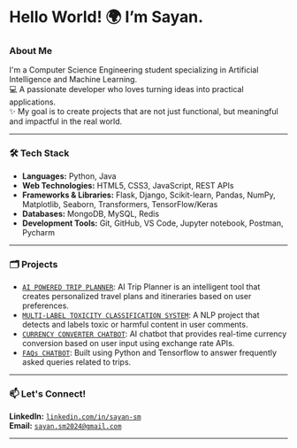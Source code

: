 # Hello World! 🌍 I’m Sayan.

### About Me
I'm a Computer Science Engineering student specializing in Artificial Intelligence and Machine Learning.<br>
💻 A passionate developer who loves turning ideas into practical applications.<br>
✨ My goal is to create projects that are not just functional, but meaningful and impactful in the real world.<br>

---

### 🛠️ Tech Stack
- **Languages:** Python, Java
- **Web Technologies:** HTML5, CSS3, JavaScript, REST APIs  
- **Frameworks & Libraries:** Flask, Django, Scikit-learn, Pandas, NumPy, Matplotlib, Seaborn, Transformers, TensorFlow/Keras  
- **Databases:** MongoDB, MySQL, Redis
- **Development Tools:** Git, GitHub, VS Code, Jupyter notebook, Postman, Pycharm

---

### 🗂️ Projects

- [`AI POWERED TRIP PLANNER`](https://github.com/Sayan-Mondal2022/travAi.git): AI Trip Planner is an intelligent tool that creates personalized travel plans and itineraries based on user preferences.
- [`MULTI-LABEL TOXICITY CLASSIFICATION SYSTEM`](https://github.com/Sayan-Mondal2022/comment_toxicity_classifier.git): A NLP project that detects and labels toxic or harmful content in user comments.  
- [`CURRENCY CONVERTER CHATBOT`](https://github.com/Sayan-Mondal2022/currency_converter.git): AI chatbot that provides real-time currency conversion based on user input using exchange rate APIs.  
- [`FAQs CHATBOT`](https://github.com/Sayan-Mondal2022/faqs_chatbot.git): Built using Python and Tensorflow to answer frequently asked queries related to trips.  

----

### 📫 Let's Connect!

**LinkedIn:** [`linkedin.com/in/sayan-sm`](https://linkedin.com/in/sayan-sm)  
**Email:** [`sayan.sm2024@gmail.com`](mailto:sayan.sm2024@gmail.com)

***
